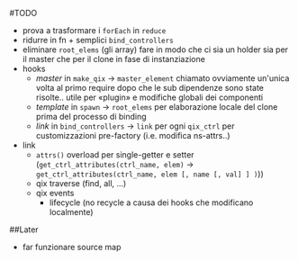 #TODO

+ prova a trasformare i `forEach` in `reduce`
+ ridurre in fn + semplici `bind_controllers`
+ eliminare `root_elems` (gli array) fare in modo che ci sia un holder sia per il master che per il clone in fase di instanziazione 
+ hooks
  + *master* in `make_qix` -> `master_element` chiamato ovviamente un'unica volta al primo require dopo che le sub dipendenze sono state risolte.. utile per «plugin» e modifiche globali dei componenti
  + *template* in `spawn` -> `root_elems` per elaborazione locale del clone prima del processo di binding
  + *link* in `bind_controllers` -> `link` per ogni `qix_ctrl` per customizzazioni pre-factory (i.e. modifica ns-attrs..)
+ link
	+ `attrs()` overload per single-getter e setter  (`get_ctrl_attributes(ctrl_name, elem)` -> `get_ctrl_attributes(ctrl_name, elem [, name [, val] ] )`)) 
	+ qix traverse (find, all, ...)
	+ qix events
	 	+ lifecycle (no recycle a causa dei hooks che modificano localmente)

##Later
+ far funzionare source map 